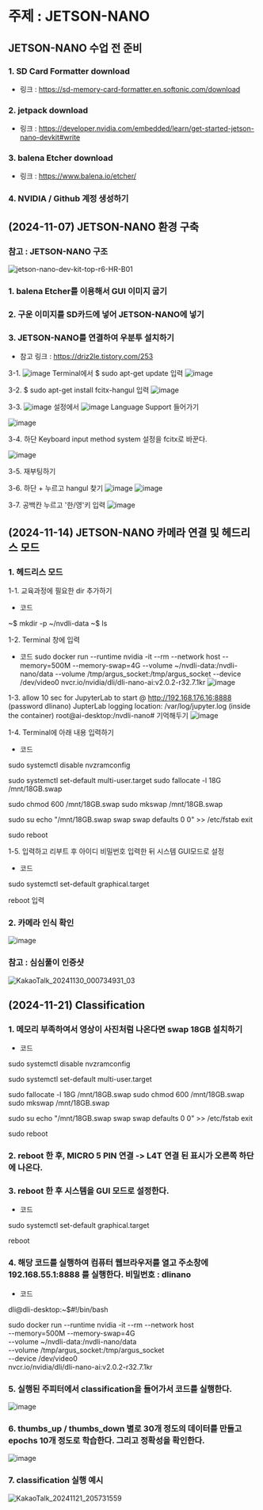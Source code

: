 # 주제 : JETSON-NANO

## JETSON-NANO 수업 전 준비

### 1. SD Card Formatter download
   - 링크 : https://sd-memory-card-formatter.en.softonic.com/download
   
### 2. jetpack download
   - 링크 : https://developer.nvidia.com/embedded/learn/get-started-jetson-nano-devkit#write

### 3. balena Etcher download
   - 링크 : https://www.balena.io/etcher/

### 4. NVIDIA / Github 계정 생성하기

## (2024-11-07) JETSON-NANO 환경 구축
   
### 참고 : JETSON-NANO 구조
![jetson-nano-dev-kit-top-r6-HR-B01](https://github.com/user-attachments/assets/4ddf52bb-1ea8-4050-a5d2-1efd54d605ec)

### 1. balena Etcher를 이용해서 GUI 이미지 굽기

### 2. 구운 이미지를 SD카드에 넣어 JETSON-NANO에 넣기

### 3. JETSON-NANO를 연결하여 우분투 설치하기
   - 참고 링크 : https://driz2le.tistory.com/253

3-1. ![image](https://github.com/user-attachments/assets/d2afb184-d3a9-4840-81b5-05f14e701634) Terminal에서 $ sudo apt-get update 입력
![image](https://github.com/user-attachments/assets/5c56489d-ade7-4758-b4a5-9b2a51193584)

3-2. $ sudo apt-get install fcitx-hangul 입력
![image](https://github.com/user-attachments/assets/f4224c6f-0020-49ba-aa2b-cd0e6683083a)

3-3. ![image](https://github.com/user-attachments/assets/ca6a581c-c263-4300-a0ac-024579674349) 설정에서 ![image](https://github.com/user-attachments/assets/041f44a7-9aee-41aa-a657-abfb3d5e7d39) Language Support 들어가기

![image](https://github.com/user-attachments/assets/76a17778-8cae-4bf0-b756-0b3b86b3d011)

3-4. 하단 Keyboard input method system 설정을 fcitx로 바꾼다.

![image](https://github.com/user-attachments/assets/26098391-4d62-4915-a387-22a7cc8d29f0)

3-5. 재부팅하기

3-6. 하단 + 누르고 hangul 찾기
![image](https://github.com/user-attachments/assets/dc448354-8149-4340-8731-7ff4a7c857a8)
![image](https://github.com/user-attachments/assets/b2885ce6-9819-4a99-83a6-6ccdc05a12f4)

3-7. 공백칸 누르고 '한/영'키 입력
![image](https://github.com/user-attachments/assets/7d2c22bf-4789-4031-9012-1d3b1bc2bcae)


## (2024-11-14) JETSON-NANO 카메라 연결 및 헤드리스 모드

### 1. 헤드리스 모드

1-1. 교육과정에 필요한 dir 추가하기
   - 코드

~$ mkdir -p ~/nvdli-data
~$ ls

1-2. Terminal 창에 입력
   - 코드
sudo docker run --runtime nvidia -it --rm --network host
--memory=500M --memory-swap=4G
--volume ~/nvdli-data:/nvdli-nano/data
--volume /tmp/argus_socket:/tmp/argus_socket
--device /dev/video0
nvcr.io/nvidia/dli/dli-nano-ai:v2.0.2-r32.7.1kr
![image](https://github.com/user-attachments/assets/d4f23277-45dd-4c17-9376-5a5eb782ec69)

1-3. allow 10 sec for JupyterLab to start @ http://192.168.176.16:8888 (password dlinano) JupterLab logging location: /var/log/jupyter.log (inside the container) root@ai-desktop:/nvdli-nano# 기억해두기
![image](https://github.com/user-attachments/assets/ebb6c6d0-870e-4b12-9ad4-4e352101d22b)

1-4. Terminal에 아래 내용 입력하기
  
   - 코드

sudo systemctl disable nvzramconfig

sudo systemctl set-default multi-user.target sudo fallocate -l 18G /mnt/18GB.swap

sudo chmod 600 /mnt/18GB.swap sudo mkswap /mnt/18GB.swap

sudo su echo "/mnt/18GB.swap swap swap defaults 0 0" >> /etc/fstab
exit

sudo reboot

1-5. 입력하고 리부트 후 아이디 비밀번호 입력한 뒤 시스템 GUI모드로 설정

   - 코드

sudo systemctl set-default graphical.target

reboot 입력

### 2. 카메라 인식 확인
![image](https://github.com/user-attachments/assets/515fbefc-41fb-44b3-a1a3-55c273ff4dcb)

### 참고 : 심심풀이 인증샷
![KakaoTalk_20241130_000734931_03](https://github.com/user-attachments/assets/ba0632a8-d310-445c-b688-89cba090de7d)

## (2024-11-21) Classification 

### 1. 메모리 부족하여서 영상이 사진처럼 나온다면 swap 18GB 설치하기
  
   - 코드

sudo systemctl disable nvzramconfig

sudo systemctl set-default multi-user.target

sudo fallocate -l 18G /mnt/18GB.swap
sudo chmod 600 /mnt/18GB.swap
sudo mkswap /mnt/18GB.swap

sudo su
echo "/mnt/18GB.swap swap swap defaults 0 0" >> /etc/fstab
exit

sudo reboot

### 2. reboot 한 후, MICRO 5 PIN 연결 -> L4T 연결 된 표시가 오른쪽 하단에 나온다.

### 3. reboot 한 후 시스템을 GUI 모드로 설정한다.
   
   - 코드

sudo systemctl set-default graphical.target

reboot

### 4. 해당 코드를 실행하여 컴퓨터 웹브라우저를 열고 주소창에 192.168.55.1:8888 를 실행한다. 비밀번호 : dlinano
   
   - 코드

dli@dli-desktop:~$#!/bin/bash

sudo docker run --runtime nvidia -it --rm --network host \
    --memory=500M --memory-swap=4G \
    --volume ~/nvdli-data:/nvdli-nano/data \
    --volume /tmp/argus_socket:/tmp/argus_socket \
    --device /dev/video0 \
    nvcr.io/nvidia/dli/dli-nano-ai:v2.0.2-r32.7.1kr

### 5. 실행된 주피터에서 classification을 들어가서 코드를 실행한다.
![image](https://github.com/user-attachments/assets/5adccb5c-fbfb-4782-a257-c8ee13d5df26)

### 6. thumbs_up / thumbs_down 별로 30개 정도의 데이터를 만들고 epochs 10개 정도로 학습한다. 그리고 정확성을 확인한다.
![image](https://github.com/user-attachments/assets/97c11664-7160-4762-b35d-bdd11a3d89dd)

### 7. classification 실행 예시
![KakaoTalk_20241121_205731559](https://github.com/user-attachments/assets/f4d4216c-53e6-442e-be15-051d61653f63)



